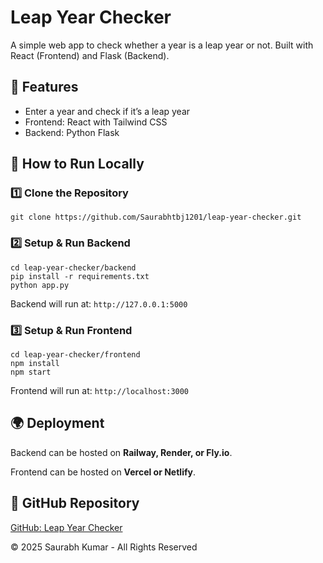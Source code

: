  <h1>Leap Year Checker</h1>
        <p>A simple web app to check whether a year is a leap year or not. Built with React (Frontend) and Flask (Backend).</p>
        <h2>🚀 Features</h2>
        <ul>
            <li>Enter a year and check if it’s a leap year</li>
            <li>Frontend: React with Tailwind CSS</li>
            <li>Backend: Python Flask</li>
        </ul>
        <h2>📌 How to Run Locally</h2>
        <h3>1️⃣ Clone the Repository</h3>
        <pre><code>git clone https://github.com/Saurabhtbj1201/leap-year-checker.git</code></pre>
        <h3>2️⃣ Setup & Run Backend</h3>
        <pre><code>cd leap-year-checker/backend
pip install -r requirements.txt
python app.py</code></pre>
        <p>Backend will run at: <code>http://127.0.0.1:5000</code></p>
        <h3>3️⃣ Setup & Run Frontend</h3>
        <pre><code>cd leap-year-checker/frontend
npm install
npm start</code></pre>
        <p>Frontend will run at: <code>http://localhost:3000</code></p>
        <h2>🌍 Deployment</h2>
        <p>Backend can be hosted on <strong>Railway, Render, or Fly.io</strong>.</p>
        <p>Frontend can be hosted on <strong>Vercel or Netlify</strong>.</p>
        <h2>📌 GitHub Repository</h2>
        <p><a href="https://github.com/Saurabhtbj1201/leap-year-checker" target="_blank">GitHub: Leap Year Checker</a></p>
        <div class="footer">
            <p>&copy; 2025 Saurabh Kumar - All Rights Reserved</p>
        </div>
    </div>
